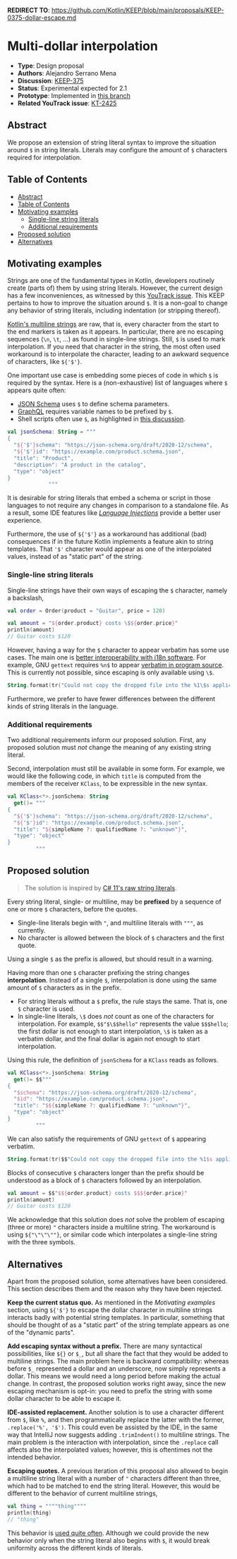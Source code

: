 **REDIRECT TO**: https://github.com/Kotlin/KEEP/blob/main/proposals/KEEP-0375-dollar-escape.md

# Multi-dollar interpolation

* **Type**: Design proposal
* **Authors**: Alejandro Serrano Mena
* **Discussion**: [KEEP-375](https://github.com/Kotlin/KEEP/issues/375)
* **Status**: Experimental expected for 2.1
* **Prototype**: Implemented in [this branch](https://github.com/JetBrains/kotlin/compare/rr/serras/dollar-escape-3)
* **Related YouTrack issue**: [KT-2425](https://youtrack.jetbrains.com/issue/KT-2425/Provide-a-way-for-escaping-the-dollar-sign-symbol-in-multiline-strings-and-string-templates)

## Abstract

We propose an extension of string literal syntax to improve the situation around `$` in string literals. Literals may configure the amount of `$` characters required for interpolation.

## Table of Contents

* [Abstract](#abstract)
* [Table of Contents](#table-of-contents)
* [Motivating examples](#motivating-examples)
  * [Single-line string literals](#single-line-string-literals)
  * [Additional requirements](#additional-requirements)
* [Proposed solution](#proposed-solution)
* [Alternatives](#alternatives)

## Motivating examples

Strings are one of the fundamental types in Kotlin, developers routinely create (parts of) them by using string literals. However, the current design has a few inconveniences, as witnessed by this [YouTrack issue](https://youtrack.jetbrains.com/issue/KT-2446/String-literals). This KEEP pertains to how to improve the situation around `$`. It is a non-goal to change any behavior of string literals, including indentation (or stripping thereof).

[Kotlin's multiline strings](https://kotlinlang.org/docs/strings.html#multiline-strings) are raw, that is, every character from the start to the end markers is taken as it appears. In particular, there are no escaping sequences (`\n`, `\t`, ...) as found in single-line strings. Still, `$` is used to mark interpolation. If you need that character in the string, the most often used workaround is to interpolate the character, leading to an awkward sequence of characters, like `${'$'}`.

One important use case is embedding some pieces of code in which `$` is required by the syntax. Here is a (non-exhaustive) list of languages where `$` appears quite often:

- [JSON Schema](https://json-schema.org/learn/getting-started-step-by-step) uses `$` to define schema parameters.
- [GraphQL](https://graphql.org/learn/queries/#variables) requires variable names to be prefixed by `$`.
- Shell scripts often use `$`, as highlighted in [this discussion](https://teamcity-support.jetbrains.com/hc/en-us/community/posts/360006480400-Write-literal-bash-script-in-kotlin-string-?page=1#community_comment_360000882020).

```kotlin
val jsonSchema: String = """
{
  "${'$'}schema": "https://json-schema.org/draft/2020-12/schema",
  "${'$'}id": "https://example.com/product.schema.json",
  "title": "Product",
  "description": "A product in the catalog",
  "type": "object"
}
             """
```

It is desirable for string literals that embed a schema or script in those languages to not require any changes in comparison to a standalone file. As a result, some IDE features like [_Language Injections_](https://www.jetbrains.com/help/idea/using-language-injections.html#edit_injected_fragment) provide a better user experience.

Furthermore, the use of `${'$'}` as a workaround has additional (bad) consequences if in the future Kotlin implements a feature akin to string templates. That `'$'` character would appear as one of the interpolated values, instead of as "static part" of the string.

### Single-line string literals

Single-line strings have their own ways of escaping the `$` character, namely a backslash,

```kotlin
val order = Order(product = "Guitar", price = 120)

val amount = "${order.product} costs \$${order.price}"
println(amount)
// Guitar costs $120
```

However, having a way for the `$` character to appear verbatim has some use cases. The main one is [better interoperability with i18n software](https://youtrack.jetbrains.com/issue/KT-7258/String-interpolation-plays-badly-with-i18n-and-string-positioning). For example, GNU `gettext` requires `%n$` to appear [verbatim in program source](https://www.gnu.org/software/gettext/manual/html_node/c_002dformat-Flag.html). This is currently not possible, since escaping is only available using `\$`.

```kotlin
String.format(tr("Could not copy the dropped file into the %1\$s application directory: %2\$s"), a, b)
```

Furthermore, we prefer to have fewer differences between the different kinds of string literals in the language.

### Additional requirements

Two additional requirements inform our proposed solution. First, any proposed solution must _not_ change the meaning of any existing string literal.

Second, interpolation must still be available in some form. For example, we would like the following code, in which `title` is  computed from the members of the receiver `KClass`, to be expressible in the new syntax.

```kotlin
val KClass<*>.jsonSchema: String
  get()= """
{
  "${'$'}schema": "https://json-schema.org/draft/2020-12/schema",
  "${'$'}id": "https://example.com/product.schema.json",
  "title": "${simpleName ?: qualifiedName ?: "unknown"}",
  "type": "object"
}
         """
```

## Proposed solution

> The solution is inspired by [C# 11's raw string literals](https://learn.microsoft.com/en-us/dotnet/csharp/language-reference/proposals/csharp-11.0/raw-string-literal#detailed-design-interpolation-case).

Every string literal, single- or multiline, may be **prefixed** by a sequence of one or more `$` characters, before the quotes.

* Single-line literals begin with `"`, and multiline literals with `"""`, as currently.
* No character is allowed between the block of `$` characters and the first quote.

Using a single `$` as the prefix is allowed, but should result in a warning.

Having more than one `$` character prefixing the string changes **interpolation**. Instead of a single `$`, interpolation is done using the same amount of `$` characters as in the prefix.

* For string literals without a `$` prefix, the rule stays the same. That is, one `$` character is used.
* In single-line literals, `\$` does _not_ count as one of the characters for interpolation. For example, `$$"$\$$hello"` represents the value `$$$hello`; the first dollar is not enough to start interpolation, `\$` is taken as a verbatim dollar, and the final dollar is again not enough to start interpolation.

Using this rule, the definition of `jsonSchema` for a `KClass` reads as follows.

```kotlin
val KClass<*>.jsonSchema: String
  get()= $$"""
{
  "$schema": "https://json-schema.org/draft/2020-12/schema",
  "$id": "https://example.com/product.schema.json",
  "title": "$${simpleName ?: qualifiedName ?: "unknown"}",
  "type": "object"
}
         """
```

We can also satisfy the requirements of GNU `gettext` of `$` appearing verbatim.

```kotlin
String.format(tr($$"Could not copy the dropped file into the %1$s application directory: %2$s"), a, b)
```

Blocks of consecutive `$` characters longer than the prefix should be understood as a block of `$` characters followed by an interpolation.

```kotlin
val amount = $$"$${order.product} costs $$${order.price}"
println(amount)
// Guitar costs $120
```

We acknowledge that this solution does _not_ solve the problem of escaping (three or more) `"` characters inside a multiline string. The workaround is using `${"\"\"\""}`, or similar code which interpolates a single-line string with the three symbols.

## Alternatives

Apart from the proposed solution, some alternatives have been considered. This section describes them and the reason why they have been rejected.

**Keep the current status quo.** As mentioned in the _Motivating examples_ section, using `${'$'}` to escape the dollar character in multiline strings interacts badly with potential string templates. In particular, something that should be thought of as a "static part" of the string template appears as one of the "dynamic parts".

**Add escaping syntax without a prefix.** There are many syntactical possibilities, like `${}` or `$_`, but all share the fact that they would be added to multiline strings. The main problem here is backward compatibility: whereas before `$_` represented a dollar and an underscore, now simply represents a dollar. This means we would need a long period before making the actual change. In contrast, the proposed solution works right away, since the new escaping mechanism is opt-in: you need to prefix the string with some dollar character to be able to escape it.

**IDE-assisted replacement.** Another solution is to use a character different from `$`, like `%`, and then programmatically replace the latter with the former, `.replace('%', '$')`. This could even be assisted by the IDE, in the same way that IntelliJ now suggests adding `.trimIndent()` to multiline strings. The main problem is the interaction with interpolation, since the `.replace` call affects also the interpolated values; however, this is oftentimes not the intended behavior.

**Escaping quotes.** A previous iteration of this proposal also allowed to begin a multiline string literal with a number of `"` characters different than three, which had to be matched to end the string literal. However, this would be different to the behavior of current multiline strings,

```kotlin
val thing = """"thing""""
println(thing)
// "thing"
```

This behavior is [used quite often](https://github.com/search?q=%22%22%22%22+language%3AKotlin&type=code&ref=advsearch). Although we could provide the new behavior only when the string literal also begins with `$`, it would break uniformity across the different kinds of literals.
